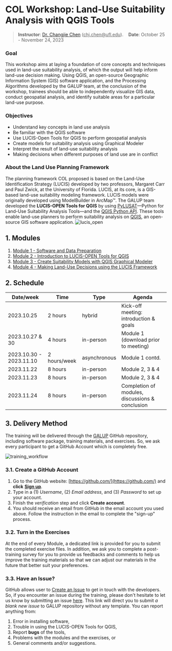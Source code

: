 # COL Workshop: Land-Use Suitability Analysis with QGIS Tools

> **Instructor**: [Dr. Changjie Chen](https://github.com/chjch) (<ins>chj.chen@<i></i>ufl.edu</ins>).&nbsp;&nbsp;&nbsp;&nbsp;**Date**: October 25 - November 24, 2023
     
### Goal

This workshop aims at laying a foundation of core
concepts and techniques used in land-use suitability analysis, of which the
output will help inform land-use decision making.
Using QGIS, an open-source Geographic Information System (GIS) software
application, and the Processing Algorithms developed by the GALUP team, at the
conclusion of the workshop, trainees should be able to independently visualize
GIS data, conduct geospatial analysis, and identify suitable areas for a
particular land-use purpose.

### Objectives

- Understand key concepts in land use analysis
- Be familiar with the QGIS software
- Use LUCIS-Open Tools for QGIS to perform geospatial analysis
- Create models for suitability analysis using Graphical Modeler
- Interpret the result of land-use suitability analysis
- Making decisions when different purposes of land use are in conflict

### About the Land Use Planning Framework

The planning framework COL proposed is based on the Land-Use Identification
Strategy (LUCIS) developed by two professors, Margaret Carr and Paul Zwick, at
the University of Florida. LUCIS, at its core, is a GIS-based land-use
suitability modeling framework. LUCIS models were originally developed using
ModelBuilder in ArcMap&trade;.
The GALUP team developed the **LUCIS-OPEN Tools for QGIS** by using
[PyLUSAT](https://github.com/chjch/pylusat)—Python for Land-Use Suitability
Analysis Tools—and the [QGIS Python API](https://qgis.org/pyqgis/3.10/).
These tools enable land-use planners to perform suitability analysis on
[QGIS](https://docs.qgis.org/3.10/en/docs/user_manual/preamble/foreword.html#foreword),
an open-source GIS software application.
![lucis_open](../../../img/dgrm/lucis_workflow.svg)

## 1. Modules

1. [Module 1 - Software and Data Preparation](module1.md)
2. [Module 2 - Introduction to LUCIS-OPEN Tools for QGIS](module2.md)
3. [Module 3 - Create Suitability Models with QGIS Graphical Modeler](module3.md)
4. [Module 4 - Making Land-Use Decisions using the LUCIS Framework](module4.md)

## 2. Schedule

| Date/week               | Time           | Type         | Agenda                                     |
|-------------------------|----------------|--------------|--------------------------------------------|
| 2023.10.25              | 2 hours        | hybrid       | Kick-off meeting: introduction & goals     |
| 2023.10.27 & 30         | 4 hours        | in-person    | Module 1 (download prior to meeting)       |
| 2023.10.30 - 2023.11.10 | 2 hours/week   | asynchronous | Module 1 contd.                            |
| 2023.11.22              | 8 hours        | in-person    | Module 2, 3 & 4                                   |
| 2023.11.23              | 8 hours        | in-person    | Module 2, 3 & 4                                   |
| 2023.11.24              | 8 hours        | in-person    | Completion of modules, discussions & conclusion   |

## 3. Delivery Method

The training will be delivered through the
[GALUP](https://github.com/SERVIR-WA/GALUP) GitHub repository, including
software package, training materials, and exercises. So, we ask every
participant to get a GitHub Account which is completely free.

![training_workflow](../../../img/dgrm/training_workflow.svg)

### 3.1. Create a GitHub Account

1. Go to the GitHub website: [https://github.com/](https://github.com/)
   and **click**
   [**Sign up**](https://github.com/join?ref_cta=Sign+up&ref_loc=header+logged+out&ref_page=%2F&source=header-home).
2. Type in a (1) _Username_, (2) _Email address_, and (3) _Password_ to set up
   your account.
3. Finish the _verification_ step and click **Create account**.
4. You should receive an email from GitHub in the email account you used above.
   Follow the instruction in the email to complete the "sign-up" process.

### 3.2. Turn in the Exercises

At the end of every Module, a dedicated link is provided for you to submit the
completed exercise files. In addition, we ask you to complete a post-training
survey for you to provide us feedbacks and comments to help us improve the
training materials so that we can adjust our materials in the future that
better suit your preferences.

### 3.3. Have an Issue?

GitHub allows user to
[Create an Issue](https://docs.github.com/en/issues/tracking-your-work-with-issues/creating-issues/creating-an-issue)
to get in touch with the developers.
So, if you encounter an issue during the training, please don't hesitate to let
us know by submitting an issue
[here](https://github.com/SERVIR-WA/GALUP/issues/new).
This link will direct you to submit _a blank new issue_ to GALUP repository
without any template.
You can report anything from:

1. Error in installing software,
2. Trouble in using the LUCIS-OPEN Tools for QGIS,
3. Report **bugs** of the tools,
4. Problems with the modules and the exercises, or
5. General comments and/or suggestions.
